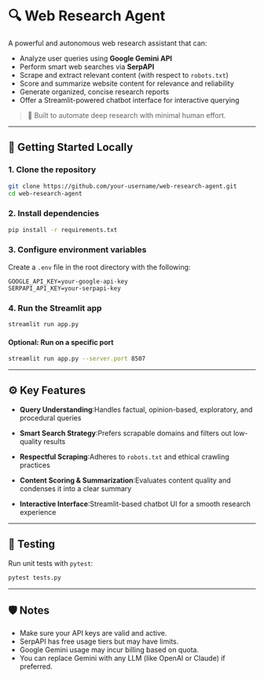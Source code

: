# 🔍 Web Research Agent

A powerful and autonomous web research assistant that can:

- Analyze user queries using **Google Gemini API**
- Perform smart web searches via **SerpAPI**
- Scrape and extract relevant content (with respect to `robots.txt`)
- Score and summarize website content for relevance and reliability
- Generate organized, concise research reports
- Offer a Streamlit-powered chatbot interface for interactive querying

> 🧠 Built to automate deep research with minimal human effort.

---

## 🚀 Getting Started Locally

### 1. Clone the repository
```bash
git clone https://github.com/your-username/web-research-agent.git
cd web-research-agent
```

### 2. Install dependencies
```bash
pip install -r requirements.txt
```

### 3. Configure environment variables

Create a `.env` file in the root directory with the following:

```env
GOOGLE_API_KEY=your-google-api-key
SERPAPI_API_KEY=your-serpapi-key
```

### 4. Run the Streamlit app
```bash
streamlit run app.py
```

#### Optional: Run on a specific port
```bash
streamlit run app.py --server.port 8507
```
---
## ⚙️ Key Features

- **Query Understanding**:Handles factual, opinion-based, exploratory, and procedural queries

- **Smart Search Strategy**:Prefers scrapable domains and filters out low-quality results

- **Respectful Scraping**:Adheres to `robots.txt` and ethical crawling practices

- **Content Scoring & Summarization**:Evaluates content quality and condenses it into a clear summary

- **Interactive Interface**:Streamlit-based chatbot UI for a smooth research experience
  
---
## 🧪 Testing

Run unit tests with `pytest`:
```bash
pytest tests.py
```

---

## 🛡️ Notes

- Make sure your API keys are valid and active.
- SerpAPI has free usage tiers but may have limits.
- Google Gemini usage may incur billing based on quota.
- You can replace Gemini with any LLM (like OpenAI or Claude) if preferred.

